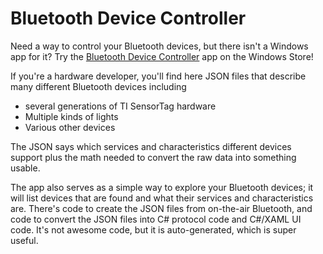 # Bluetooth Device Controller
Need a way to control your Bluetooth devices, but there isn't a Windows app for it? Try the [Bluetooth Device Controller](https://www.microsoft.com/en-us/p/bluetooth-device-controller/9pp2jw8c2nrt?activetab=pivot:overviewtab)  app on the Windows Store! 

If you're a hardware developer, you'll find here JSON files that describe many different Bluetooth devices including
* several generations of TI SensorTag hardware
* Multiple kinds of lights
* Various other devices

The JSON says which services and characteristics different devices support plus the math needed to convert the raw data into something usable. 

The app also serves as a simple way to explore your Bluetooth devices; it will list devices that are found and what their services and characteristics are. There's code to create the JSON files from on-the-air Bluetooth, and code to convert the JSON files into C# protocol code and C#/XAML UI code. It's not awesome code, but it is auto-generated, which is super useful.
